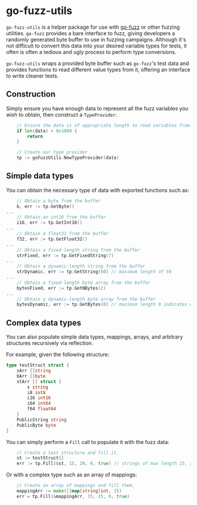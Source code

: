 # go-fuzz-utils
`go-fuzz-utils` is a helper package for use with [go-fuzz](https://github.com/dvyukov/go-fuzz) or other fuzzing utilities. `go-fuzz` provides a bare interface to fuzz, giving developers a randomly generated byte buffer to use in fuzzing campaigns. Although it's not difficult to convert this data into your desired variable types for tests, it often is often a tedious and ugly process to perform type conversions. 

`go-fuzz-utils` wraps a provided byte buffer such as `go-fuzz`'s test data and provides functions to read different value types from it, offering an interface to write cleaner tests.

## Construction
Simply ensure you have enough data to represent all the fuzz variables you wish to obtain, then construct a `TypeProvider`:
```go
	// Ensure the data is of appropriate length to read variables from
	if len(data) < 0x1000 {
		return
	}

	// Create our type provider
	tp := goFuzzUtils.NewTypeProvider(data)
```

## Simple data types
You can obtain the necessary type of data with exported functions such as:
```go
	// Obtain a byte from the buffer
	b, err := tp.GetByte()
...
	// Obtain an int16 from the buffer
	i16, err := tp.GetInt16()
...
	// Obtain a float32 from the buffer
	f32, err := tp.GetFloat32()
...
	// Obtain a fixed-length string from the buffer
	strFixed, err := tp.GetFixedString(7)
...
	// Obtain a dynamic-length string from the buffer
	strDynamic, err := tp.GetString(50) // maximum length of 50 
...
	// Obtain a fixed-length byte array from the buffer
	bytesFixed, err := tp.GetNBytes(2)
...
	// Obtain a dynamic-length byte array from the buffer
	bytesDynamic, err := tp.GetBytes(0) // maximum length 0 indicates we can read to the end of the buffer
```


## Complex data types
You can also populate simple data types, mappings, arrays, and arbitrary structures recursively via reflection.

For example, given the following structure:
```go
type testStruct struct {
	sArr []string
	bArr []byte
	stArr [] struct {
		s string
		i8 int8
		i16 int16
		i64 int64
		f64 float64
	}
	PublicString string
	PublicByte byte
}
```

You can simply perform a `Fill` call to populate it with the fuzz data:
```go
	// Create a test structure and fill it.
	st := testStruct{}
	err := tp.Fill(&st, 15, 20, 0, true) // strings of max length 15, arrays of max length 20, structs populated to 0 depth (infinite), and signal to fill private struct members.
```

Or with a complex type such as an array of mappings:
```go
	// Create an array of mappings and fill them.
	mappingArr := make([]map[string]int, 15)
	err = tp.Fill(&mappingArr, 15, 15, 0, true)
```
